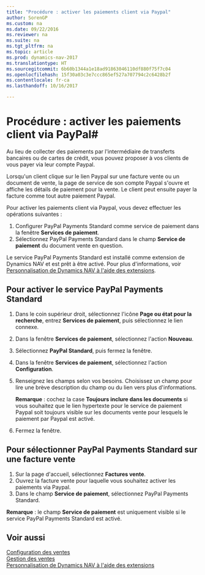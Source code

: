 ```yaml
---
title: "Procédure : activer les paiements client via Paypal"
author: SorenGP
ms.custom: na
ms.date: 09/22/2016
ms.reviewer: na
ms.suite: na
ms.tgt_pltfrm: na
ms.topic: article
ms.prod: dynamics-nav-2017
ms.translationtype: HT
ms.sourcegitcommit: 6b60b1344a1e18ad91863046110df880f75f7c04
ms.openlocfilehash: 15f30a03c3e7ccc865ef527a707794c2c6428b2f
ms.contentlocale: fr-ca
ms.lasthandoff: 10/16/2017

---
```


# <a name="how-to-enable-customer-payments-through-paypal"></a>Procédure : activer les paiements client via PayPal#
Au lieu de collecter des paiements par l'intermédiaire de transferts bancaires ou de cartes de crédit, vous pouvez proposer à vos clients de vous payer via leur compte Paypal.

Lorsqu'un client clique sur le lien Paypal sur une facture vente ou un document de vente, la page de service de son compte Paypal s'ouvre et affiche les détails de paiement pour la vente. Le client peut ensuite payer la facture comme tout autre paiement Paypal.

Pour activer les paiements client via Paypal, vous devez effectuer les opérations suivantes :

1. Configurer PayPal Payments Standard comme service de paiement dans la fenêtre **Services de paiement**.
2. Sélectionnez PayPal Payments Standard dans le champ **Service de paiement** du document vente en question.

Le service PayPal Payments Standard est installé comme extension de Dynamics NAV et est prêt à être activé. Pour plus d'informations, voir [Personnalisation de Dynamics NAV à l'aide des extensions](ui-extensions.md).

## <a name="to-enable-the-paypal-payments-standard-service"></a>Pour activer le service PayPal Payments Standard
1. Dans le coin supérieur droit, sélectionnez l'icône **Page ou état pour la recherche**, entrez **Services de paiement**, puis sélectionnez le lien connexe.  
2. Dans la fenêtre **Services de paiement**, sélectionnez l'action **Nouveau**.
3. Sélectionnez **PayPal Standard**, puis fermez la fenêtre.
4. Dans la fenêtre **Services de paiement**, sélectionnez l'action **Configuration**.
5. Renseignez les champs selon vos besoins. Choisissez un champ pour lire une brève description du champ ou du lien vers plus d'informations.

    **Remarque** : cochez la case **Toujours inclure dans les documents** si vous souhaitez que le lien hypertexte pour le service de paiement Paypal soit toujours visible sur les documents vente pour lesquels le paiement par Paypal est activé.

6. Fermez la fenêtre.

## <a name="to-select-paypal-payments-standard-on-a-sales-invoice"></a>Pour sélectionner PayPal Payments Standard sur une facture vente
1. Sur la page d'accueil, sélectionnez **Factures vente**.
2. Ouvrez la facture vente pour laquelle vous souhaitez activer les paiements via Paypal.
3. Dans le champ **Service de paiement**, sélectionnez PayPal Payments Standard.

**Remarque** : le champ **Service de paiement** est uniquement visible si le service PayPal Payments Standard est activé.   

## <a name="see-also"></a>Voir aussi  
[Configuration des ventes](sales-setup-sales.md)  
[Gestion des ventes](sales-manage-sales.md)  
[Personnalisation de Dynamics NAV à l'aide des extensions](ui-extensions.md)

